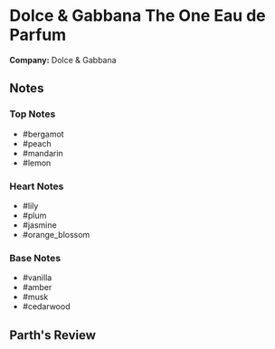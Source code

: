 # Dolce & Gabbana The One Eau de Parfum

**Company:** Dolce & Gabbana

## Notes

### Top Notes
- #bergamot
- #peach
- #mandarin
- #lemon

### Heart Notes
- #lily
- #plum
- #jasmine
- #orange_blossom

### Base Notes
- #vanilla
- #amber
- #musk
- #cedarwood

## Parth's Review

<!-- Add your review here -->
